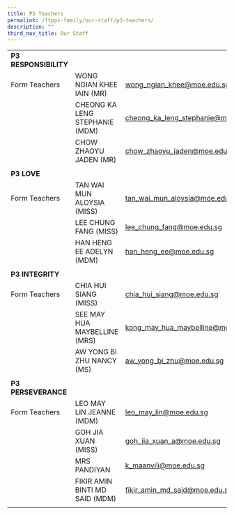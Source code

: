 ```yaml
---
title: P3 Teachers
permalink: /ftpps-family/our-staff/p3-teachers/
description: ""
third_nav_title: Our Staff
---
```

|  |  |  |
|---|---|---|
|  **P3 RESPONSIBILITY** |  |  |
|  Form Teachers |  WONG NGIAN KHEE IAIN (MR) |  [wong_ngian_khee@moe.edu.sg](mailto:wong_ngian_khee@moe.edu.sg) |
|   |  CHEONG KA LENG STEPHANIE (MDM) |  [cheong_ka_leng_stephanie@moe.edu.sg](mailto:cheong_ka_leng_stephanie@moe.edu.sg) |
|   |  CHOW ZHAOYU JADEN (MR) |  [chow_zhaoyu_jaden@moe.edu.sg](mailto:chow_zhaoyu_jaden@moe.edu.sg) |
|   |   |   |
|  **P3 LOVE** |  |  |
|  Form Teachers  |  TAN WAI MUN ALOYSIA (MISS) |  [tan_wai_mun_aloysia@moe.edu.sg](mailto:tan_wai_mun_aloysia@moe.edu.sg) |
|   |  LEE CHUNG FANG (MISS)  |  [lee_chung_fang@moe.edu.sg](mailto:lee_chung_fang@moe.edu.sg) |
|   |  HAN HENG EE ADELYN (MDM)  |  [han_heng_ee@moe.edu.sg](mailto:han_heng_ee@moe.edu.sg) |
|  |  |  |
|  **P3 INTEGRITY** |  |  |
|  Form Teachers |  CHIA HUI SIANG (MISS) |  [chia_hui_siang@moe.edu.sg](mailto:chia_hui_siang@moe.edu.sg) |
|   |  SEE MAY HUA MAYBELLINE (MRS) |  [kong_may_hua_maybelline@moe.edu.sg](mailto:kong_may_hua_maybelline@moe.edu.sg) |
|   |  AW YONG BI ZHU NANCY (MS) |  [aw_yong_bi_zhu@moe.edu.sg](mailto:aw_yong_bi_zhu@moe.edu.sg) |
|   |   |   |
|  **P3 PERSEVERANCE** |  |  |
|  Form Teachers |  LEO MAY LIN JEANNE (MDM) |  [leo_may_lin@moe.edu.sg](mailto:leo_may_lin@moe.edu.sg) |
|   |  GOH JIA XUAN (MISS) |  [goh_jia_xuan_a@moe.edu.sg](mailto:goh_jia_xuan_a@moe.edu.sg) |
|  |  MRS PANDIYAN |  [k_maanvili@moe.edu.sg](mailto:k_maanvili@moe.edu.sg) |
|   |  FIKIR AMIN BINTI MD SAID (MDM) |  [fikir_amin_md_said@moe.edu.sg](mailto:fikir_amin_md_said@moe.edu.sg) |
|   |   |   |